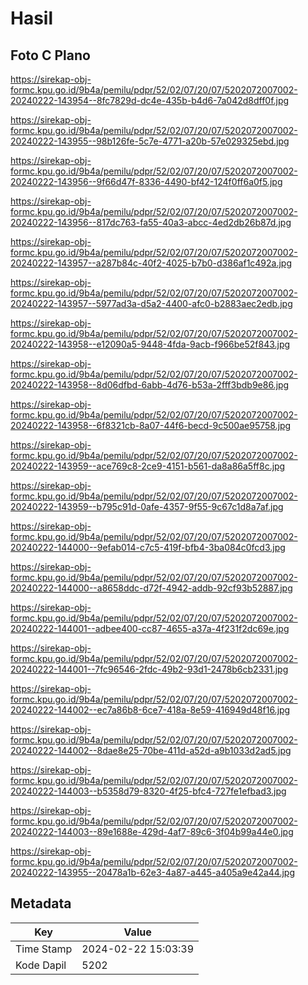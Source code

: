 # Hasil

## Foto C Plano

https://sirekap-obj-formc.kpu.go.id/9b4a/pemilu/pdpr/52/02/07/20/07/5202072007002-20240222-143954--8fc7829d-dc4e-435b-b4d6-7a042d8dff0f.jpg

https://sirekap-obj-formc.kpu.go.id/9b4a/pemilu/pdpr/52/02/07/20/07/5202072007002-20240222-143955--98b126fe-5c7e-4771-a20b-57e029325ebd.jpg

https://sirekap-obj-formc.kpu.go.id/9b4a/pemilu/pdpr/52/02/07/20/07/5202072007002-20240222-143956--9f66d47f-8336-4490-bf42-124f0ff6a0f5.jpg

https://sirekap-obj-formc.kpu.go.id/9b4a/pemilu/pdpr/52/02/07/20/07/5202072007002-20240222-143956--817dc763-fa55-40a3-abcc-4ed2db26b87d.jpg

https://sirekap-obj-formc.kpu.go.id/9b4a/pemilu/pdpr/52/02/07/20/07/5202072007002-20240222-143957--a287b84c-40f2-4025-b7b0-d386af1c492a.jpg

https://sirekap-obj-formc.kpu.go.id/9b4a/pemilu/pdpr/52/02/07/20/07/5202072007002-20240222-143957--5977ad3a-d5a2-4400-afc0-b2883aec2edb.jpg

https://sirekap-obj-formc.kpu.go.id/9b4a/pemilu/pdpr/52/02/07/20/07/5202072007002-20240222-143958--e12090a5-9448-4fda-9acb-f966be52f843.jpg

https://sirekap-obj-formc.kpu.go.id/9b4a/pemilu/pdpr/52/02/07/20/07/5202072007002-20240222-143958--8d06dfbd-6abb-4d76-b53a-2fff3bdb9e86.jpg

https://sirekap-obj-formc.kpu.go.id/9b4a/pemilu/pdpr/52/02/07/20/07/5202072007002-20240222-143958--6f8321cb-8a07-44f6-becd-9c500ae95758.jpg

https://sirekap-obj-formc.kpu.go.id/9b4a/pemilu/pdpr/52/02/07/20/07/5202072007002-20240222-143959--ace769c8-2ce9-4151-b561-da8a86a5ff8c.jpg

https://sirekap-obj-formc.kpu.go.id/9b4a/pemilu/pdpr/52/02/07/20/07/5202072007002-20240222-143959--b795c91d-0afe-4357-9f55-9c67c1d8a7af.jpg

https://sirekap-obj-formc.kpu.go.id/9b4a/pemilu/pdpr/52/02/07/20/07/5202072007002-20240222-144000--9efab014-c7c5-419f-bfb4-3ba084c0fcd3.jpg

https://sirekap-obj-formc.kpu.go.id/9b4a/pemilu/pdpr/52/02/07/20/07/5202072007002-20240222-144000--a8658ddc-d72f-4942-addb-92cf93b52887.jpg

https://sirekap-obj-formc.kpu.go.id/9b4a/pemilu/pdpr/52/02/07/20/07/5202072007002-20240222-144001--adbee400-cc87-4655-a37a-4f231f2dc69e.jpg

https://sirekap-obj-formc.kpu.go.id/9b4a/pemilu/pdpr/52/02/07/20/07/5202072007002-20240222-144001--7fc96546-2fdc-49b2-93d1-2478b6cb2331.jpg

https://sirekap-obj-formc.kpu.go.id/9b4a/pemilu/pdpr/52/02/07/20/07/5202072007002-20240222-144002--ec7a86b8-6ce7-418a-8e59-416949d48f16.jpg

https://sirekap-obj-formc.kpu.go.id/9b4a/pemilu/pdpr/52/02/07/20/07/5202072007002-20240222-144002--8dae8e25-70be-411d-a52d-a9b1033d2ad5.jpg

https://sirekap-obj-formc.kpu.go.id/9b4a/pemilu/pdpr/52/02/07/20/07/5202072007002-20240222-144003--b5358d79-8320-4f25-bfc4-727fe1efbad3.jpg

https://sirekap-obj-formc.kpu.go.id/9b4a/pemilu/pdpr/52/02/07/20/07/5202072007002-20240222-144003--89e1688e-429d-4af7-89c6-3f04b99a44e0.jpg

https://sirekap-obj-formc.kpu.go.id/9b4a/pemilu/pdpr/52/02/07/20/07/5202072007002-20240222-143955--20478a1b-62e3-4a87-a445-a405a9e42a44.jpg


## Metadata

| Key        | Value               |
| ---------- | ------------------- |
| Time Stamp | 2024-02-22 15:03:39 |
| Kode Dapil | 5202                |



